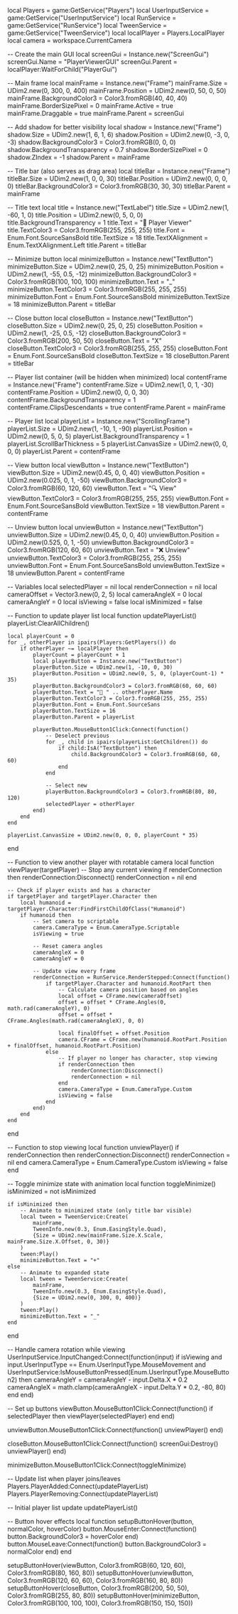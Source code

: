 local Players = game:GetService("Players")
local UserInputService = game:GetService("UserInputService")
local RunService = game:GetService("RunService")
local TweenService = game:GetService("TweenService")
local localPlayer = Players.LocalPlayer
local camera = workspace.CurrentCamera

-- Create the main GUI
local screenGui = Instance.new("ScreenGui")
screenGui.Name = "PlayerViewerGUI"
screenGui.Parent = localPlayer:WaitForChild("PlayerGui")

-- Main frame
local mainFrame = Instance.new("Frame")
mainFrame.Size = UDim2.new(0, 300, 0, 400)
mainFrame.Position = UDim2.new(0, 50, 0, 50)
mainFrame.BackgroundColor3 = Color3.fromRGB(40, 40, 40)
mainFrame.BorderSizePixel = 0
mainFrame.Active = true
mainFrame.Draggable = true
mainFrame.Parent = screenGui

-- Add shadow for better visibility
local shadow = Instance.new("Frame")
shadow.Size = UDim2.new(1, 6, 1, 6)
shadow.Position = UDim2.new(0, -3, 0, -3)
shadow.BackgroundColor3 = Color3.fromRGB(0, 0, 0)
shadow.BackgroundTransparency = 0.7
shadow.BorderSizePixel = 0
shadow.ZIndex = -1
shadow.Parent = mainFrame

-- Title bar (also serves as drag area)
local titleBar = Instance.new("Frame")
titleBar.Size = UDim2.new(1, 0, 0, 30)
titleBar.Position = UDim2.new(0, 0, 0, 0)
titleBar.BackgroundColor3 = Color3.fromRGB(30, 30, 30)
titleBar.Parent = mainFrame

-- Title text
local title = Instance.new("TextLabel")
title.Size = UDim2.new(1, -60, 1, 0)
title.Position = UDim2.new(0, 5, 0, 0)
title.BackgroundTransparency = 1
title.Text = "👀 Player Viewer"
title.TextColor3 = Color3.fromRGB(255, 255, 255)
title.Font = Enum.Font.SourceSansBold
title.TextSize = 18
title.TextXAlignment = Enum.TextXAlignment.Left
title.Parent = titleBar

-- Minimize button
local minimizeButton = Instance.new("TextButton")
minimizeButton.Size = UDim2.new(0, 25, 0, 25)
minimizeButton.Position = UDim2.new(1, -55, 0.5, -12)
minimizeButton.BackgroundColor3 = Color3.fromRGB(100, 100, 100)
minimizeButton.Text = "_"
minimizeButton.TextColor3 = Color3.fromRGB(255, 255, 255)
minimizeButton.Font = Enum.Font.SourceSansBold
minimizeButton.TextSize = 18
minimizeButton.Parent = titleBar

-- Close button
local closeButton = Instance.new("TextButton")
closeButton.Size = UDim2.new(0, 25, 0, 25)
closeButton.Position = UDim2.new(1, -25, 0.5, -12)
closeButton.BackgroundColor3 = Color3.fromRGB(200, 50, 50)
closeButton.Text = "X"
closeButton.TextColor3 = Color3.fromRGB(255, 255, 255)
closeButton.Font = Enum.Font.SourceSansBold
closeButton.TextSize = 18
closeButton.Parent = titleBar

-- Player list container (will be hidden when minimized)
local contentFrame = Instance.new("Frame")
contentFrame.Size = UDim2.new(1, 0, 1, -30)
contentFrame.Position = UDim2.new(0, 0, 0, 30)
contentFrame.BackgroundTransparency = 1
contentFrame.ClipsDescendants = true
contentFrame.Parent = mainFrame

-- Player list
local playerList = Instance.new("ScrollingFrame")
playerList.Size = UDim2.new(1, -10, 1, -90)
playerList.Position = UDim2.new(0, 5, 0, 5)
playerList.BackgroundTransparency = 1
playerList.ScrollBarThickness = 5
playerList.CanvasSize = UDim2.new(0, 0, 0, 0)
playerList.Parent = contentFrame

-- View button
local viewButton = Instance.new("TextButton")
viewButton.Size = UDim2.new(0.45, 0, 0, 40)
viewButton.Position = UDim2.new(0.025, 0, 1, -50)
viewButton.BackgroundColor3 = Color3.fromRGB(60, 120, 60)
viewButton.Text = "🔍 View"
viewButton.TextColor3 = Color3.fromRGB(255, 255, 255)
viewButton.Font = Enum.Font.SourceSansBold
viewButton.TextSize = 18
viewButton.Parent = contentFrame

-- Unview button
local unviewButton = Instance.new("TextButton")
unviewButton.Size = UDim2.new(0.45, 0, 0, 40)
unviewButton.Position = UDim2.new(0.525, 0, 1, -50)
unviewButton.BackgroundColor3 = Color3.fromRGB(120, 60, 60)
unviewButton.Text = "❌ Unview"
unviewButton.TextColor3 = Color3.fromRGB(255, 255, 255)
unviewButton.Font = Enum.Font.SourceSansBold
unviewButton.TextSize = 18
unviewButton.Parent = contentFrame

-- Variables
local selectedPlayer = nil
local renderConnection = nil
local cameraOffset = Vector3.new(0, 2, 5)
local cameraAngleX = 0
local cameraAngleY = 0
local isViewing = false
local isMinimized = false

-- Function to update player list
local function updatePlayerList()
    playerList:ClearAllChildren()
    
    local playerCount = 0
    for _, otherPlayer in ipairs(Players:GetPlayers()) do
        if otherPlayer ~= localPlayer then
            playerCount = playerCount + 1
            local playerButton = Instance.new("TextButton")
            playerButton.Size = UDim2.new(1, -10, 0, 30)
            playerButton.Position = UDim2.new(0, 5, 0, (playerCount-1) * 35)
            playerButton.BackgroundColor3 = Color3.fromRGB(60, 60, 60)
            playerButton.Text = "👤 " .. otherPlayer.Name
            playerButton.TextColor3 = Color3.fromRGB(255, 255, 255)
            playerButton.Font = Enum.Font.SourceSans
            playerButton.TextSize = 16
            playerButton.Parent = playerList
            
            playerButton.MouseButton1Click:Connect(function()
                -- Deselect previous
                for _, child in ipairs(playerList:GetChildren()) do
                    if child:IsA("TextButton") then
                        child.BackgroundColor3 = Color3.fromRGB(60, 60, 60)
                    end
                end
                
                -- Select new
                playerButton.BackgroundColor3 = Color3.fromRGB(80, 80, 120)
                selectedPlayer = otherPlayer
            end)
        end
    end
    
    playerList.CanvasSize = UDim2.new(0, 0, 0, playerCount * 35)
end

-- Function to view another player with rotatable camera
local function viewPlayer(targetPlayer)
    -- Stop any current viewing
    if renderConnection then
        renderConnection:Disconnect()
        renderConnection = nil
    end
    
    -- Check if player exists and has a character
    if targetPlayer and targetPlayer.Character then
        local humanoid = targetPlayer.Character:FindFirstChildOfClass("Humanoid")
        if humanoid then
            -- Set camera to scriptable
            camera.CameraType = Enum.CameraType.Scriptable
            isViewing = true
            
            -- Reset camera angles
            cameraAngleX = 0
            cameraAngleY = 0
            
            -- Update view every frame
            renderConnection = RunService.RenderStepped:Connect(function()
                if targetPlayer.Character and humanoid.RootPart then
                    -- Calculate camera position based on angles
                    local offset = CFrame.new(cameraOffset)
                    offset = offset * CFrame.Angles(0, math.rad(cameraAngleY), 0)
                    offset = offset * CFrame.Angles(math.rad(cameraAngleX), 0, 0)
                    
                    local finalOffset = offset.Position
                    camera.CFrame = CFrame.new(humanoid.RootPart.Position + finalOffset, humanoid.RootPart.Position)
                else
                    -- If player no longer has character, stop viewing
                    if renderConnection then
                        renderConnection:Disconnect()
                        renderConnection = nil
                    end
                    camera.CameraType = Enum.CameraType.Custom
                    isViewing = false
                end
            end)
        end
    end
end

-- Function to stop viewing
local function unviewPlayer()
    if renderConnection then
        renderConnection:Disconnect()
        renderConnection = nil
    end
    camera.CameraType = Enum.CameraType.Custom
    isViewing = false
end

-- Toggle minimize state with animation
local function toggleMinimize()
    isMinimized = not isMinimized
    
    if isMinimized then
        -- Animate to minimized state (only title bar visible)
        local tween = TweenService:Create(
            mainFrame,
            TweenInfo.new(0.3, Enum.EasingStyle.Quad),
            {Size = UDim2.new(mainFrame.Size.X.Scale, mainFrame.Size.X.Offset, 0, 30)}
        )
        tween:Play()
        minimizeButton.Text = "+"
    else
        -- Animate to expanded state
        local tween = TweenService:Create(
            mainFrame,
            TweenInfo.new(0.3, Enum.EasingStyle.Quad),
            {Size = UDim2.new(0, 300, 0, 400)}
        )
        tween:Play()
        minimizeButton.Text = "_"
    end
end

-- Handle camera rotation while viewing
UserInputService.InputChanged:Connect(function(input)
    if isViewing and input.UserInputType == Enum.UserInputType.MouseMovement and UserInputService:IsMouseButtonPressed(Enum.UserInputType.MouseButton2) then
        cameraAngleY = cameraAngleY - input.Delta.X * 0.2
        cameraAngleX = math.clamp(cameraAngleX - input.Delta.Y * 0.2, -80, 80)
    end
end)

-- Set up buttons
viewButton.MouseButton1Click:Connect(function()
    if selectedPlayer then
        viewPlayer(selectedPlayer)
    end
end)

unviewButton.MouseButton1Click:Connect(function()
    unviewPlayer()
end)

closeButton.MouseButton1Click:Connect(function()
    screenGui:Destroy()
    unviewPlayer()
end)

minimizeButton.MouseButton1Click:Connect(toggleMinimize)

-- Update list when player joins/leaves
Players.PlayerAdded:Connect(updatePlayerList)
Players.PlayerRemoving:Connect(updatePlayerList)

-- Initial player list update
updatePlayerList()

-- Button hover effects
local function setupButtonHover(button, normalColor, hoverColor)
    button.MouseEnter:Connect(function()
        button.BackgroundColor3 = hoverColor
    end)
    button.MouseLeave:Connect(function()
        button.BackgroundColor3 = normalColor
    end)
end

setupButtonHover(viewButton, Color3.fromRGB(60, 120, 60), Color3.fromRGB(80, 160, 80))
setupButtonHover(unviewButton, Color3.fromRGB(120, 60, 60), Color3.fromRGB(160, 80, 80))
setupButtonHover(closeButton, Color3.fromRGB(200, 50, 50), Color3.fromRGB(255, 80, 80))
setupButtonHover(minimizeButton, Color3.fromRGB(100, 100, 100), Color3.fromRGB(150, 150, 150))
